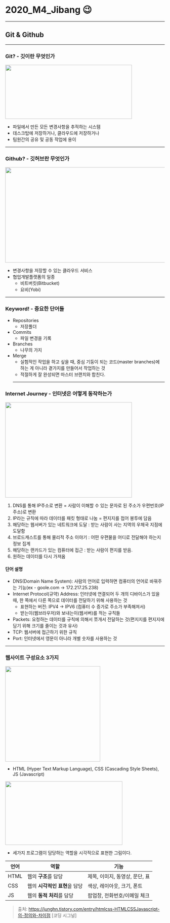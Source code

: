# 2020_M4_Jibang :wink:
---
## Git & Github
---
### Git? - 깃이란 무엇인가
<img src="https://miro.medium.com/max/875/1*BCZkmZR1_YzDZy22Vn4uUw.png" width="400" height="170">

+ 파일에서 만든 모든 변경사항을 추적하는 시스템
+ 데스크탑에 저장하거나, 클라우드에 저장하거나
+ 팀원간의 공유 및 공동 작업에 용이
---
### Github? - 깃허브란 무엇인가
<img src="https://media.vlpt.us/images/ifyouseeksoomi/post/2ae4e377-1dc2-441c-8327-3f0a32959bfc/github.png" width="600" height="300">

+ 변경사항을 저장할 수 있는 클라우드 서비스
+ 협업개발플랫폼의 일종
  - 비트버킷(Bitbucket)
  - 요비(Yobi)
---
### Keyword! - 중요한 단어들
+ Repositories
  - 저장폴더
+ Commits
  - 파일 변경을 기록
+ Branches
  - 나무의 가지
+ Merge
  - 실험적인 작업을 하고 싶을 때, 중심 기둥이 되는 코드(master branches)에 하는 게 아니라 곁가지를 만들어서 작업하는 것
  - 적절하게 잘 완성되면 마스터 브랜치와 합친다.
  ---
### Internet Journey - 인터넷은 어떻게 동작하는가
  <img src="http://www.tcpschool.com/lectures/img_webbasic_10.png" width="400" height="300">
  
1. DNS를 통해 IP주소로 변환 = 사람이 이해할 수 있는 문자로 된 주소가 우편번호(IP주소)로 변환
2. IP라는 규칙에 따라 데이터를 패킷 형태로 나눔 = 편지지를 접어 봉투에 담음
3. 해당하는 웹서버가 있는 네트워크에 도달 : 받는 사람이 사는 지역의 우체국 지점에 도달함
4. 브로드캐스트를 통해 물리적 주소 이야기 : 어떤 우편물을 어디로 전달해야 하는지 정보 집계
5. 해당하는 랜카드가 있는 컴퓨터에 접근 : 받는 사람이 편지를 받음. 
6. 원하는 데이터를 다시 가져옴

#### 단어 설명
+ DNS(Domain Name System): 사람의 언어로 입력하면 컴퓨터의 언어로 바꿔주는 기능(ex - goole.com -> 172.217.25.238)
+ Internet Protocol(규약) Address: 인터넷에 연결되어 두 개의 디바이스가 있을 때, 한 쪽에서 다른 쪽으로 데이터를 전달하기 위해 사용하는 것
  - 표현하는 버전: IPV4 -> IPV6 (컴퓨터 수 증가로 주소가 부족해져서)
  - 받는이(웹브라우저)와 보내는이(웹서버)를 적는 규칙들
+ Packets: 요청하는 데이터를 규칙에 의해서 쪼개서 전달하는 것(편지지를 편지지에 담기 위해 크기를 줄이는 것과 유사)
+ TCP: 웹서버에 접근하기 위한 규칙
+ Port: 인터넷에서 영문이 아니라 개별 숫자를 사용하는 것
---
### 웹사이트 구성요소 3가지
<img src="https://img1.daumcdn.net/thumb/R1280x0/?scode=mtistory2&fname=https%3A%2F%2Fblog.kakaocdn.net%2Fdn%2FxrmSd%2FbtqCAPnVCOj%2F5pleBWQ5k5G5otKCEooPCK%2Fimg.png" width="300" height="300">

+ HTML (Hyper Text Markup Language), CSS (Cascading Style Sheets), JS (Javascript)

<img src="https://html-css-js.com/images/og.jpg" width="370" height="200">

+ 세가지 프로그램이 담당하는 역할을 시각적으로 표현한 그림이다.

| 언어 | 역할 | 기능 |
| ------ | ----------- | -------------- |
| HTML   | 웹의 **구조**를 담당 | 제목, 이미지, 동영상, 문단, 표 |
| CSS | 웹의 **시각적인 표현**을 담당 | 색상, 레이아웃, 크기, 폰트 |
| JS    | 웹의 **동적 처리**를 담당 | 팝업창, 전화번호/이메일 체크 |

> 출처: https://junghn.tistory.com/entry/htmlcss-HTMLCSSJavascript-의-정의와-차이점 [코딩 시그널]
